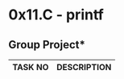 # 0x11.C - printf

## Group Project*

| TASK NO | DESCRIPTION                                 |
| --------| --------------------------------------------|
